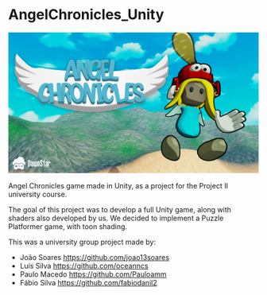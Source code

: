 # AngelChronicles_Unity

<img src = "https://github.com/joao13soares/AngelChronicles/blob/main/AngelChronicles.png" width = "850">

Angel Chronicles game made in Unity, as a project for the Project II university course.

The goal of this project was to develop a full Unity game, along with shaders also developed by us.
We decided to implement a Puzzle Platformer game, with toon shading.

This was a university group project made by:
- João Soares https://github.com/joao13soares
- Luís Silva https://github.com/oceanncs
- Paulo Macedo https://github.com/Pauloamm
- Fábio Silva https://github.com/fabiodanil2
